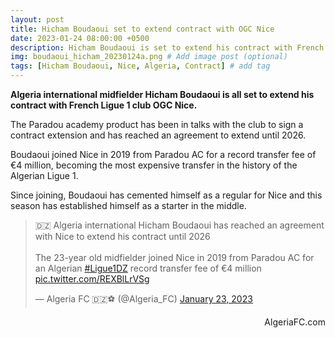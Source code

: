 ```yaml
---
layout: post
title: Hicham Boudaoui set to extend contract with OGC Nice
date: 2023-01-24 08:00:00 +0500
description: Hicham Boudaoui is set to extend his contract with French Ligue 1 club OGC Nice # Add post description (optional)
img: boudaoui_hicham_20230124a.png # Add image post (optional)
tags: [Hicham Boudaoui, Nice, Algeria, Contract] # add tag
---
```

**Algeria international midfielder Hicham Boudaoui is all set to extend his contract with French Ligue 1 club OGC Nice.**

The Paradou academy product has been in talks with the club to sign a contract extension and has reached an agreement to extend until 2026.

Boudaoui joined Nice in 2019 from Paradou AC for a record transfer fee of €4 million, becoming the most expensive transfer in the history of the Algerian Ligue 1.

Since joining, Boudaoui has cemented himself as a regular for Nice and this season has established himself as a starter in the middle.

<p style="text-align:center"><blockquote class="twitter-tweet"><p lang="en" dir="ltr">🇩🇿 Algeria international Hicham Boudaoui has reached an agreement with Nice to extend his contract until 2026<br><br>The 23-year old midfielder joined Nice in 2019 from Paradou AC for an Algerian <a href="https://twitter.com/hashtag/Ligue1DZ?src=hash&amp;ref_src=twsrc%5Etfw">#Ligue1DZ</a> record transfer fee of €4 million <a href="https://t.co/REXBlLrVSg">pic.twitter.com/REXBlLrVSg</a></p>&mdash; Algeria FC 🇩🇿⚽️ (@Algeria_FC) <a href="https://twitter.com/Algeria_FC/status/1617666951685484551?ref_src=twsrc%5Etfw">January 23, 2023</a></blockquote> <script async src="https://platform.twitter.com/widgets.js" charset="utf-8"></script></p>

<p style="text-align:right">AlgeriaFC.com</p>
